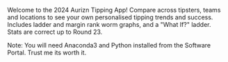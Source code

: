 Welcome to the 2024 Aurizn Tipping App! 
Compare across tipsters, teams and locations to see your own personalised tipping trends and success. Includes ladder and margin rank worm graphs, and a "What If?" ladder.
Stats are correct up to Round 23.

Note: You will need Anaconda3 and Python installed from the Software Portal. Trust me its worth it.


